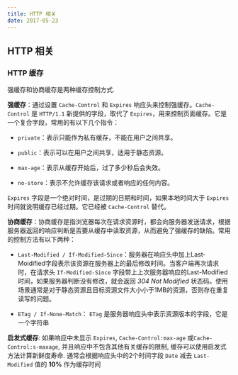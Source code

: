 ```yaml
---
title: HTTP 相关
date: 2017-05-23
---
```


## HTTP 相关

### HTTP 缓存

强缓存和协商缓存是两种缓存控制方式.

**强缓存**：通过设置 `Cache-Control` 和 `Expires` 响应头来控制强缓存。`Cache-Control` 是 `HTTP/1.1` 新提供的字段，取代了 `Expires`，用来控制页面缓存。它是一个复合字段，常用的有以下几个指令：

  - `private`：表示只能作为私有缓存，不能在用户之间共享。

  - `public`：表示可以在用户之间共享，适用于静态资源。

  - `max-age`：表示从缓存开始后，过了多少秒后会失效。

  - `no-store`：表示不允许缓存该请求或者响应的任何内容。

`Expires` 字段是一个绝对时间，是过期的日期和时间，如果本地时间大于 `Expires` 时间就说明缓存已经过期。它已经被 `Cache-Control` 替代。

**协商缓存**：协商缓存是指浏览器每次在请求资源时，都会向服务器发送请求，根据服务器返回的响应判断是否要从缓存中读取资源，从而避免了强缓存的缺陷。常用的控制方法有以下两种：

  - `Last-Modified / If-Modified-Since`：服务器在响应头中加上Last-Moidified字段表示该资源在服务器上的最后修改时间。当客户端再次请求时，在请求头 `If-Modified-Since` 字段带上上次服务器响应的Last-Modified时间，如果服务器判断没有修改，就会返回 *304 Not Modified* 状态码。使用场景通常是对于静态资源且目标资源文件大小小于1MB的资源，否则存在重复读写的问题。

  - `ETag / If-None-Match`： `ETag` 是服务器响应头中表示资源版本的字段，它是一个字符串

**启发式缓存**: 如果响应中未显示 `Expires`, `Cache-Control:max-age` 或`Cache-Control:s-maxage`, 并且响应中不包含其他有关缓存的限制, 缓存可以使用启发式方法计算新鲜度寿命. 通常会根据响应头中的2个时间字段 `Date` 减去 `Last-Modified` 值的 **10%** 作为缓存时间

<!-- refs: [【金三银四】一年半经验，小羽同学的CVTE突袭面经](https://juejin.cn/post/6950128776315404302#heading-2) -->
